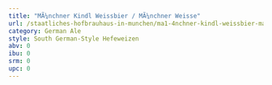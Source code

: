 ```yaml
---
title: "MÃ¼nchner Kindl Weissbier / MÃ¼nchner Weisse"
url: /staatliches-hofbrauhaus-in-munchen/ma1-4nchner-kindl-weissbier-ma1-4nchner-weisse/
category: German Ale
style: South German-Style Hefeweizen
abv: 0
ibu: 0
srm: 0
upc: 0
---
```


